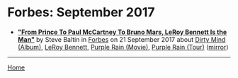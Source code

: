 # Forbes: September 2017

 - [**"From Prince To Paul McCartney To Bruno Mars, LeRoy Bennett Is the Man"**](https://www.forbes.com/sites/stevebaltin/2017/09/21/from-prince-to-paul-mccartney-to-bruno-mars-leroy-bennett-is-the-man/) by Steve Baltin in [Forbes](https://www.forbes.com/) on 21 September 2017 about [Dirty Mind (Album)](https://bjmdotnet.github.io/pr1nc3/topics/album/dirty-mind/), [LeRoy Bennett](https://bjmdotnet.github.io/pr1nc3/topics/leroy-bennett/), [Purple Rain (Movie)](https://bjmdotnet.github.io/pr1nc3/topics/movie/purple-rain/), [Purple Rain (Tour)](https://bjmdotnet.github.io/pr1nc3/topics/tour/purple-rain/) ([mirror](https://web.archive.org/web/*/https://www.forbes.com/sites/stevebaltin/2017/09/21/from-prince-to-paul-mccartney-to-bruno-mars-leroy-bennett-is-the-man/))

----

[Home](./)
